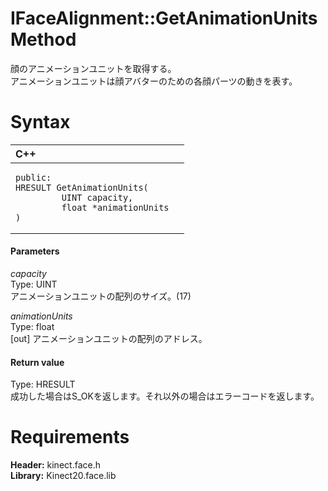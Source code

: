 IFaceAlignment::GetAnimationUnits Method  
========================================  

顔のアニメーションユニットを取得する。<br/>アニメーションユニットは顔アバターのための各顔パーツの動きを表す。 <span id="syntaxSection"></span>

Syntax  
======  

<table>
<colgroup>
<col width="100%" />
</colgroup>
<thead>
<tr class="header">
<th align="left">C++</th>
</tr>
</thead>
<tbody>
<tr class="odd">
<td align="left"><pre><code>public:  
HRESULT GetAnimationUnits(  
         UINT capacity,  
         float *animationUnits  
)</code></pre></td>
</tr>
</tbody>
</table>

<span id="ID4EG"></span>
#### Parameters  

*capacity*    
Type: UINT  
アニメーションユニットの配列のサイズ。(17)  

*animationUnits*    
Type: float  
[out] アニメーションユニットの配列のアドレス。  

<span id="ID4EP"></span>
#### Return value  

Type: HRESULT  
成功した場合はS\_OKを返します。それ以外の場合はエラーコードを返します。  

<span id="requirements"></span>

Requirements  
============  

**Header:** kinect.face.h  
**Library:** Kinect20.face.lib  



<!--Please do not edit the data in the comment block below.-->
<!--
TOCTitle : GetAnimationUnits Method
RLTitle : IFaceAlignment::GetAnimationUnits Method
KeywordK : GetAnimationUnits method
KeywordK : IFaceAlignment::GetAnimationUnits method
KeywordF : IFaceAlignment::GetAnimationUnits
KeywordF : GetAnimationUnits
KeywordF : Microsoft.Kinect.face.IFaceAlignment.GetAnimationUnits(UINT,float@)
KeywordA : M:Microsoft.Kinect.face.IFaceAlignment.GetAnimationUnits(UINT,float@)
AssetID : M:Microsoft.Kinect.face.IFaceAlignment.GetAnimationUnits(UINT,float@)
Locale : en-us
CommunityContent : 1
APIType : Managed
APILocation : 
APIName : Microsoft.Kinect.face.IFaceAlignment::GetAnimationUnits
TargetOS : Windows
TopicType : kbSyntax
DevLang : C++
DocSet : K4Wv2
ProjType : K4Wv2Proj
Technology : Kinect for Windows
Product : Kinect for Windows SDK v2
productversion : 20
-->
